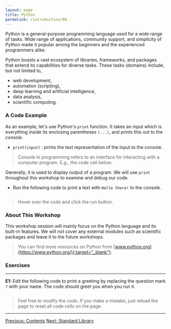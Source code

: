 ```yaml
---
layout: page
title: Python
permalink: /introduction/00
---
```


Python is a general-purpose programming language used for a wide range of tasks.
Wide range of applications, community support, and simplicity of Python made it
popular among the beginners and the experienced programmers alike.

Python boasts a vast ecosystem of libraries, frameworks, and packages that extend
its capabilities for diverse tasks. These tasks (domains) include, but not
limited to,

- web development,
- automation (scripting),
- deep learning and artificial intelligence,
- data analysis,
- scientific computing.

### A Code Example

As an example, let's use Python's `print` function. It takes an input which is
everything inside its enclosing parentheses `(...)`, and prints this out
to the *console*.

- `print(input)` : prints the text representation of the input to the console.

> Console in programming refers to an interface for interacting with a computer
program. E.g., the code cell below.

Generally, it is used to display output of a program. We will use `print`
throughout this workshop to examine and debug our code.

- Run the following code to print a text with `Hello there!` to the console.

<div class="language-python highlighter-rouge">
<pre class="highlight"><script type="py-editor" worker>
print("Hello there!")
</script></pre></div>

> Hover over the code and click the run button.

### About This Workshop

This workshop session will mainly focus on the Python language and its built-in
features. We will not cover any external modules such as scientific packages and
leave it to the future workshops.

> You can find more resources on Python from
[www.python.org](https://www.python.org/){:target="_blank"}.

### Exercises

---

**E1:** Edit the following code to print a greeting by replacing the
question mark `?` with your name. The code should greet you when you
run it.

<div class="language-python highlighter-rouge">
<pre class="highlight"><script type="py-editor" worker>
print("Hello, ?")
</script></pre></div>

> Feel free to modify the code. If you make a mistake,
just reload the page to reset all code cells on the page.

---

<div class="prevnextlinks">
    <a id="previous" href="/pythonlab/introduction/">Previous: Contents</a>
    <a id="next" href="01">Next: Standard Library</a>
</div>
<script src="{{ '/assets/js/navigation.js' | relative_url }}" defer></script>
